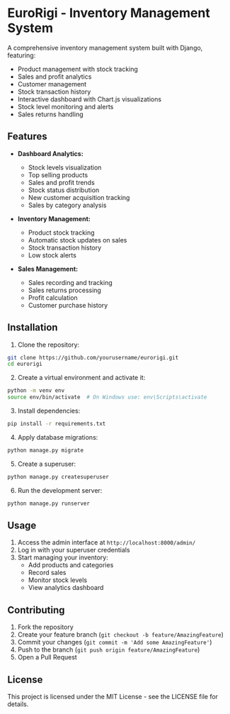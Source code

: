 # EuroRigi - Inventory Management System

A comprehensive inventory management system built with Django, featuring:

- Product management with stock tracking
- Sales and profit analytics
- Customer management
- Stock transaction history
- Interactive dashboard with Chart.js visualizations
- Stock level monitoring and alerts
- Sales returns handling

## Features

- **Dashboard Analytics:**
  - Stock levels visualization
  - Top selling products
  - Sales and profit trends
  - Stock status distribution
  - New customer acquisition tracking
  - Sales by category analysis

- **Inventory Management:**
  - Product stock tracking
  - Automatic stock updates on sales
  - Stock transaction history
  - Low stock alerts

- **Sales Management:**
  - Sales recording and tracking
  - Sales returns processing
  - Profit calculation
  - Customer purchase history

## Installation

1. Clone the repository:
```bash
git clone https://github.com/yourusername/eurorigi.git
cd eurorigi
```

2. Create a virtual environment and activate it:
```bash
python -m venv env
source env/bin/activate  # On Windows use: env\Scripts\activate
```

3. Install dependencies:
```bash
pip install -r requirements.txt
```

4. Apply database migrations:
```bash
python manage.py migrate
```

5. Create a superuser:
```bash
python manage.py createsuperuser
```

6. Run the development server:
```bash
python manage.py runserver
```

## Usage

1. Access the admin interface at `http://localhost:8000/admin/`
2. Log in with your superuser credentials
3. Start managing your inventory:
   - Add products and categories
   - Record sales
   - Monitor stock levels
   - View analytics dashboard

## Contributing

1. Fork the repository
2. Create your feature branch (`git checkout -b feature/AmazingFeature`)
3. Commit your changes (`git commit -m 'Add some AmazingFeature'`)
4. Push to the branch (`git push origin feature/AmazingFeature`)
5. Open a Pull Request

## License

This project is licensed under the MIT License - see the LICENSE file for details. 